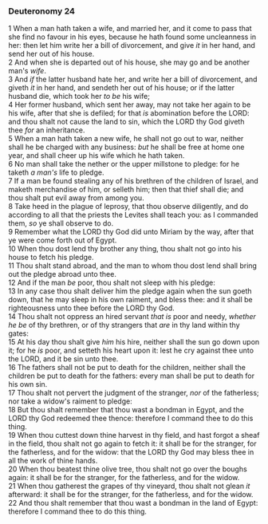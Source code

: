 ### Deuteronomy 24

1 When a man hath taken a wife, and married her, and it come to pass that she find no favour in his eyes, because he hath found some uncleanness in her: then let him write her a bill of divorcement, and give *it* in her hand, and send her out of his house.  
2 And when she is departed out of his house, she may go and be another man's *wife*.  
3 And *if* the latter husband hate her, and write her a bill of divorcement, and giveth *it* in her hand, and sendeth her out of his house; or if the latter husband die, which took her *to be* his wife;  
4 Her former husband, which sent her away, may not take her again to be his wife, after that she is defiled; for that *is* abomination before the LORD: and thou shalt not cause the land to sin, which the LORD thy God giveth thee *for* an inheritance.  
5 When a man hath taken a new wife, he shall not go out to war, neither shall he be charged with any business: *but* he shall be free at home one year, and shall cheer up his wife which he hath taken.  
6 No man shall take the nether or the upper millstone to pledge: for he taketh *a man's* life to pledge.  
7 If a man be found stealing any of his brethren of the children of Israel, and maketh merchandise of him, or selleth him; then that thief shall die; and thou shalt put evil away from among you.  
8 Take heed in the plague of leprosy, that thou observe diligently, and do according to all that the priests the Levites shall teach you: as I commanded them, *so* ye shall observe to do.  
9 Remember what the LORD thy God did unto Miriam by the way, after that ye were come forth out of Egypt.  
10 When thou dost lend thy brother any thing, thou shalt not go into his house to fetch his pledge.  
11 Thou shalt stand abroad, and the man to whom thou dost lend shall bring out the pledge abroad unto thee.  
12 And if the man *be* poor, thou shalt not sleep with his pledge:  
13 In any case thou shalt deliver him the pledge again when the sun goeth down, that he may sleep in his own raiment, and bless thee: and it shall be righteousness unto thee before the LORD thy God.  
14 Thou shalt not oppress an hired servant *that is* poor and needy, *whether he be* of thy brethren, or of thy strangers that *are* in thy land within thy gates:  
15 At his day thou shalt give *him* his hire, neither shall the sun go down upon it; for he *is* poor, and setteth his heart upon it: lest he cry against thee unto the LORD, and it be sin unto thee.  
16 The fathers shall not be put to death for the children, neither shall the children be put to death for the fathers: every man shall be put to death for his own sin.  
17 Thou shalt not pervert the judgment of the stranger, *nor* of the fatherless; nor take a widow's raiment to pledge:  
18 But thou shalt remember that thou wast a bondman in Egypt, and the LORD thy God redeemed thee thence: therefore I command thee to do this thing.  
19 When thou cuttest down thine harvest in thy field, and hast forgot a sheaf in the field, thou shalt not go again to fetch it: it shall be for the stranger, for the fatherless, and for the widow: that the LORD thy God may bless thee in all the work of thine hands.  
20 When thou beatest thine olive tree, thou shalt not go over the boughs again: it shall be for the stranger, for the fatherless, and for the widow.  
21 When thou gatherest the grapes of thy vineyard, thou shalt not glean *it* afterward: it shall be for the stranger, for the fatherless, and for the widow.  
22 And thou shalt remember that thou wast a bondman in the land of Egypt: therefore I command thee to do this thing.  
